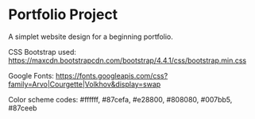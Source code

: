 # Portfolio Project

A simplet website design for a beginning portfolio.

CSS Bootstrap used: https://maxcdn.bootstrapcdn.com/bootstrap/4.4.1/css/bootstrap.min.css

Google Fonts: https://fonts.googleapis.com/css?family=Arvo|Courgette|Volkhov&display=swap

Color scheme codes: #ffffff, #87cefa, #e28800, #808080, #007bb5, #87ceeb
